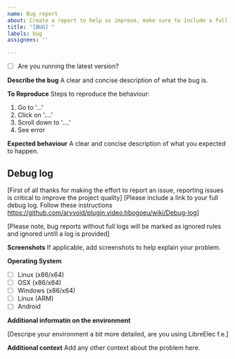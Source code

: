 ```yaml
---
name: Bug report
about: Create a report to help us improve, make sure to include a full debug log. 
title: "[BUG] "
labels: bug
assignees: ''

---
```


* [ ] Are you running the latest version?

**Describe the bug**
A clear and concise description of what the bug is.

**To Reproduce**
Steps to reproduce the behaviour:
1. Go to '...'
2. Click on '....'
3. Scroll down to '....'
4. See error

**Expected behaviour**
A clear and concise description of what you expected to happen.

## Debug log

[First of all thanks for making the effort to report an issue, reporting issues is critical to improve the project quality]
[Please include a link to your full debug log. Follow these instructions https://github.com/arvvoid/plugin.video.hbogoeu/wiki/Debug-log]

[Please note, bug reports without full logs will be marked as ignored rules and ignored untill a log is provided]

**Screenshots**
If applicable, add screenshots to help explain your problem.

**Operating System**

* [ ] Linux (x86/x64)
* [ ] OSX (x86/x64)
* [ ] Windows (x86/x64)
* [ ] Linux (ARM)
* [ ] Android

**Additional informatin on the environment**

[Descripe your environment a bit more detailed, are you using LibreElec f.e.]

**Additional context**
Add any other context about the problem here.
